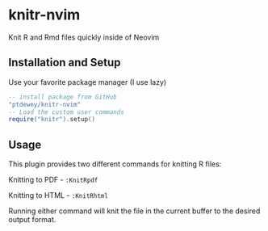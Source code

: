 # knitr-nvim
Knit R and Rmd files quickly inside of Neovim

## Installation and Setup
Use your favorite package manager (I use lazy)

```lua
-- install package from GitHub
"ptdewey/knitr-nvim"
-- Load the custom user commands
require("knitr").setup()
```

## Usage
This plugin provides two different commands for knitting R files:

Knitting to PDF - `:KnitRpdf`

Knitting to HTML - `:KnitRhtml`

Running either command will knit the file in the current buffer to the desired output format.
